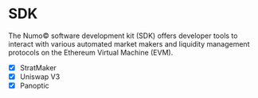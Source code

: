 # SDK

The Numo© software development kit (SDK) offers developer tools to interact with various automated market makers and liquidity management protocols on the Ethereum Virtual Machine (EVM).

- [x] StratMaker
- [x] Uniswap V3
- [x] Panoptic
